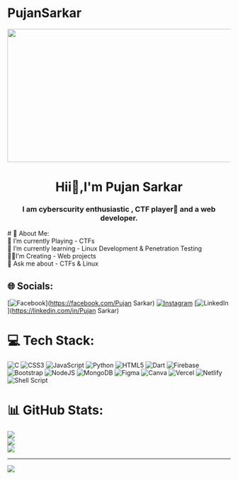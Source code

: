 # PujanSarkar
<img src = "https://images.app.goo.gl/W7XoPMFZJaiftTjf6" height ="300"  width ="1000">
<h1 align="center"> Hii👋,I'm Pujan Sarkar</h1>
<h3 align="center"> I am cyberscurity enthusiastic , CTF player🚩 and a web developer. </h3>
# 💫 About Me:
 <br>🚩 I’m currently Playing - CTFs<br>🌱 I’m currently learning - Linux Development & Penetration Testing<br>🧑‍💻I'm Creating - Web projects<br>💬 Ask me about - CTFs & Linux


## 🌐 Socials:
[![Facebook](https://img.shields.io/badge/Facebook-%231877F2.svg?logo=Facebook&logoColor=white)](https://facebook.com/Pujan Sarkar) [![Instagram](https://img.shields.io/badge/Instagram-%23E4405F.svg?logo=Instagram&logoColor=white)](https://instagram.com/i_am_pro_pujan) [![LinkedIn](https://img.shields.io/badge/LinkedIn-%230077B5.svg?logo=linkedin&logoColor=white)](https://linkedin.com/in/Pujan Sarkar) 

# 💻 Tech Stack:
![C](https://img.shields.io/badge/c-%2300599C.svg?style=for-the-badge&logo=c&logoColor=white) ![CSS3](https://img.shields.io/badge/css3-%231572B6.svg?style=for-the-badge&logo=css3&logoColor=white) ![JavaScript](https://img.shields.io/badge/javascript-%23323330.svg?style=for-the-badge&logo=javascript&logoColor=%23F7DF1E) ![Python](https://img.shields.io/badge/python-3670A0?style=for-the-badge&logo=python&logoColor=ffdd54) ![HTML5](https://img.shields.io/badge/html5-%23E34F26.svg?style=for-the-badge&logo=html5&logoColor=white) ![Dart](https://img.shields.io/badge/dart-%230175C2.svg?style=for-the-badge&logo=dart&logoColor=white) ![Firebase](https://img.shields.io/badge/firebase-%23039BE5.svg?style=for-the-badge&logo=firebase) ![Bootstrap](https://img.shields.io/badge/bootstrap-%238511FA.svg?style=for-the-badge&logo=bootstrap&logoColor=white) ![NodeJS](https://img.shields.io/badge/node.js-6DA55F?style=for-the-badge&logo=node.js&logoColor=white) ![MongoDB](https://img.shields.io/badge/MongoDB-%234ea94b.svg?style=for-the-badge&logo=mongodb&logoColor=white) ![Figma](https://img.shields.io/badge/figma-%23F24E1E.svg?style=for-the-badge&logo=figma&logoColor=white) ![Canva](https://img.shields.io/badge/Canva-%2300C4CC.svg?style=for-the-badge&logo=Canva&logoColor=white) ![Vercel](https://img.shields.io/badge/vercel-%23000000.svg?style=for-the-badge&logo=vercel&logoColor=white) ![Netlify](https://img.shields.io/badge/netlify-%23000000.svg?style=for-the-badge&logo=netlify&logoColor=#00C7B7) ![Shell Script](https://img.shields.io/badge/shell_script-%23121011.svg?style=for-the-badge&logo=gnu-bash&logoColor=white)
# 📊 GitHub Stats:
![](https://github-readme-stats.vercel.app/api?username=Pujan-sarkar&theme=vue-dark&hide_border=false&include_all_commits=false&count_private=false)<br/>
![](https://github-readme-streak-stats.herokuapp.com/?user=Pujan-sarkar&theme=vue-dark&hide_border=false)<br/>
![](https://github-readme-stats.vercel.app/api/top-langs/?username=Pujan-sarkar&theme=vue-dark&hide_border=false&include_all_commits=false&count_private=false&layout=compact)

---
[![](https://visitcount.itsvg.in/api?id=Pujan-sarkar&icon=1&color=1)](https://visitcount.itsvg.in)

<!-- Proudly created with GPRM ( https://gprm.itsvg.in ) -->
